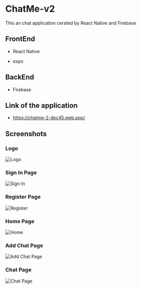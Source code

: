 
# ChatMe-v2


This an chat application cerated by React Native and Firebase


## FrontEnd

- React Native

- expo

## BackEnd

- Firebase

## Link of the application

- https://chatme-2-dec45.web.app/
## Screenshots

### Logo
![Logo](https://github.com/Majdy-Akremi/ChatMe/blob/main/ScreenShots/chatme.png?raw=true)

### Sign In Page

![Sign In](https://github.com/Majdy-Akremi/ChatMe-v2/blob/main/ScreenShots/Signin.PNG?raw=true)

### Register Page

![Register](https://github.com/Majdy-Akremi/ChatMe-v2/blob/main/ScreenShots/Register.PNG?raw=true)

### Home Page

![Home](https://github.com/Majdy-Akremi/ChatMe-v2/blob/main/ScreenShots/Home.PNG?raw=true)

### Add Chat Page

![Add Chat Page](https://github.com/Majdy-Akremi/ChatMe-v2/blob/main/ScreenShots/AddChat.PNG?raw=true)

### Chat Page

![Chat Page](https://github.com/Majdy-Akremi/ChatMe-v2/blob/main/ScreenShots/Messages.PNG?raw=true)


